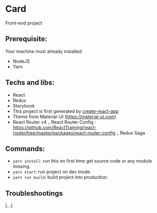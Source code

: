 # Card

Front-end project

## Prerequisite:

Your machine must already installed:

- NodeJS
- Yarn

## Techs and libs:

- React
- Redux
- Storybook
- This project is first generated by [create-react-app](https://github.com/facebookincubator/create-react-app)
- Theme from Material-UI (https://material-ui.com)
- React Router v4
  _ React Router Config : https://github.com/ReactTraining/react-router/tree/master/packages/react-router-config
  _ Redux Saga

## Commands:

- `yarn install`: run this on first time get source code or any module missing.
- `yarn start`: run project on dev mode.
- `yarn run build`: build project into production.

## Troubleshootings

[...]
